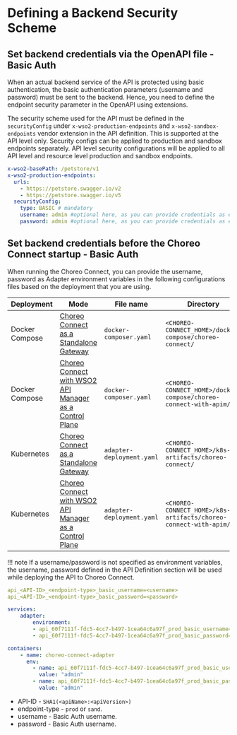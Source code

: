 # Defining a Backend Security Scheme

## Set backend credentials via the OpenAPI file - Basic Auth

When an actual backend service of the API is protected using basic authentication, the basic authentication parameters (username and password) must be sent to the backend. 
Hence, you need to define the endpoint security parameter in the OpenAPI using extensions.

The security scheme used for the API must be defined in the `securityConfig` under `x-wso2-production-endpoints` and `x-wso2-sandbox-endpoints` vendor extension in the API definition.
This is supported at the API level only. 
Security configs can be applied to production and sandbox endpoints separately. 
API level security configurations will be applied to all API level and resource level production and sandbox endpoints.

```yaml
x-wso2-basePath: /petstore/v1
x-wso2-production-endpoints: 
  urls:
    - https://petstore.swagger.io/v2
    - https://petstore.swagger.io/v5
  securityConfig:
    type: BASIC # mandatory
    username: admin #optional here, as you can provide credentials as environment variables
    password: admin #optional here, as you can provide credentials as environment variables
```

## Set backend credentials before the Choreo Connect startup - Basic Auth

When running the Choreo Connect, you can provide the username, password as Adapter environment variables in the following configurations files based on the deployment that you are using.

| **Deployment** | **Mode**| **File name** | **Directory** |
|----------------|---------|---------------|---------------|
| Docker Compose |[Choreo Connect as a Standalone Gateway]({{base_path}}/deploy-and-publish/deploy-on-gateway/choreo-connect/concepts/as-a-standalone-gateway/)| `docker-composer.yaml` | `<CHOREO-CONNECT_HOME>/docker-compose/choreo-connect/` |
| Docker Compose |[Choreo Connect with WSO2 API Manager as a Control Plane]({{base_path}}/deploy-and-publish/deploy-on-gateway/choreo-connect/concepts/apim-as-control-plane/) | `docker-composer.yaml` | `<CHOREO-CONNECT_HOME>/docker-compose/choreo-connect-with-apim/` |
| Kubernetes |[Choreo Connect as a Standalone Gateway]({{base_path}}/deploy-and-publish/deploy-on-gateway/choreo-connect/concepts/as-a-standalone-gateway/)| `adapter-deployment.yaml` | `<CHOREO-CONNECT_HOME>/k8s-artifacts/choreo-connect/` |
| Kubernetes |[Choreo Connect with WSO2 API Manager as a Control Plane]({{base_path}}/deploy-and-publish/deploy-on-gateway/choreo-connect/concepts/apim-as-control-plane/)| `adapter-deployment.yaml` | `<CHOREO-CONNECT_HOME>/k8s-artifacts/choreo-connect-with-apim/` |


!!! note 
    If a username/password is not specified as environment variables, the username, password defined in the API Definition section will be used while deploying the API to Choreo Connect.

```yaml tab="Format"
api_<API-ID>_<endpoint-type>_basic_username=<username>
api_<API-ID>_<endpoint-type>_basic_password=<password>
```

``` yaml tab="Docker Compose Example"
services:
    adapter:
        environment:
        - api_60f7111f-fdc5-4cc7-b497-1cea64c6a97f_prod_basic_username="admin"
        - api_60f7111f-fdc5-4cc7-b497-1cea64c6a97f_prod_basic_password="admin"
```

``` yaml tab="Kubernetes Example"
containers:
    - name: choreo-connect-adapter
      env:
        - name: api_60f7111f-fdc5-4cc7-b497-1cea64c6a97f_prod_basic_username
          value: "admin"
        - name: api_60f7111f-fdc5-4cc7-b497-1cea64c6a97f_prod_basic_password
          value: "admin"
```

- API-ID - `SHA1(<apiName>:<apiVersion>)`
- endpoint-type - `prod` or `sand`.
- username - Basic Auth username.
- password - Basic Auth username.
